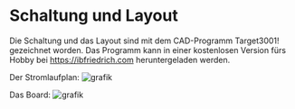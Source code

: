 # Schaltung und Layout
Die Schaltung und das Layout sind mit dem CAD-Programm Target3001! gezeichnet worden.
Das Programm kann in einer kostenlosen Version fürs Hobby bei https://ibfriedrich.com heruntergeladen werden.

Der Stromlaufplan:
![grafik](https://user-images.githubusercontent.com/88629497/132067967-2f39bc58-325b-4394-a611-8a7c63af4411.png)


Das Board:
![grafik](https://user-images.githubusercontent.com/88629497/132068330-f04bb45b-dc5b-46f8-8620-b2b8d2f60e1a.png)



